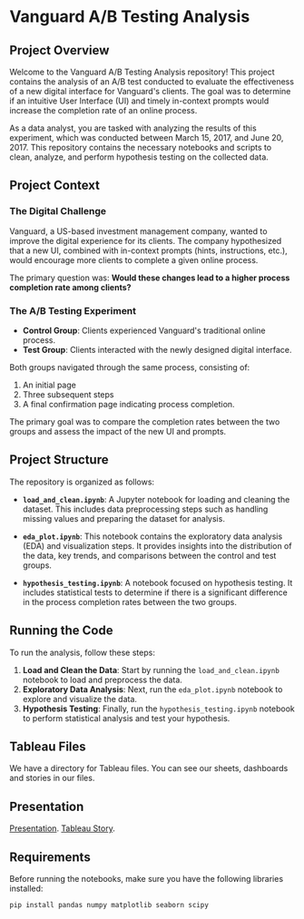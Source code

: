 # Vanguard A/B Testing Analysis

## Project Overview

Welcome to the Vanguard A/B Testing Analysis repository! This project contains the analysis of an A/B test conducted to evaluate the effectiveness of a new digital interface for Vanguard's clients. The goal was to determine if an intuitive User Interface (UI) and timely in-context prompts would increase the completion rate of an online process.

As a data analyst, you are tasked with analyzing the results of this experiment, which was conducted between March 15, 2017, and June 20, 2017. This repository contains the necessary notebooks and scripts to clean, analyze, and perform hypothesis testing on the collected data.

## Project Context

### The Digital Challenge
Vanguard, a US-based investment management company, wanted to improve the digital experience for its clients. The company hypothesized that a new UI, combined with in-context prompts (hints, instructions, etc.), would encourage more clients to complete a given online process.

The primary question was: **Would these changes lead to a higher process completion rate among clients?**

### The A/B Testing Experiment

- **Control Group**: Clients experienced Vanguard's traditional online process.
- **Test Group**: Clients interacted with the newly designed digital interface.

Both groups navigated through the same process, consisting of:
1. An initial page
2. Three subsequent steps
3. A final confirmation page indicating process completion.

The primary goal was to compare the completion rates between the two groups and assess the impact of the new UI and prompts.

## Project Structure

The repository is organized as follows:

- **`load_and_clean.ipynb`**: A Jupyter notebook for loading and cleaning the dataset. This includes data preprocessing steps such as handling missing values and preparing the dataset for analysis.
  
- **`eda_plot.ipynb`**: This notebook contains the exploratory data analysis (EDA) and visualization steps. It provides insights into the distribution of the data, key trends, and comparisons between the control and test groups.

- **`hypothesis_testing.ipynb`**: A notebook focused on hypothesis testing. It includes statistical tests to determine if there is a significant difference in the process completion rates between the two groups.

## Running the Code

To run the analysis, follow these steps:

1. **Load and Clean the Data**: Start by running the `load_and_clean.ipynb` notebook to load and preprocess the data.
2. **Exploratory Data Analysis**: Next, run the `eda_plot.ipynb` notebook to explore and visualize the data.
3. **Hypothesis Testing**: Finally, run the `hypothesis_testing.ipynb` notebook to perform statistical analysis and test your hypothesis.

## Tableau Files

We have a directory for Tableau files. You can see our sheets, dashboards and stories in our files. 

## Presentation

[Presentation](https://www.canva.com/design/DAGXklzOSg0/Fd7AwNNpDHhpwcJvRzyNIQ/edit?utm_content=DAGXklzOSg0&utm_campaign=designshare&utm_medium=link2&utm_source=sharebutton).
[Tableau Story](https://public.tableau.com/views/All_kpis_story/KPIsCompletionrateTimeperstepsNumberofusersession?:language=en-US&publish=yes&:sid=&:redirect=auth&:display_count=n&:origin=viz_share_link).

## Requirements

Before running the notebooks, make sure you have the following libraries installed:

```bash
pip install pandas numpy matplotlib seaborn scipy
